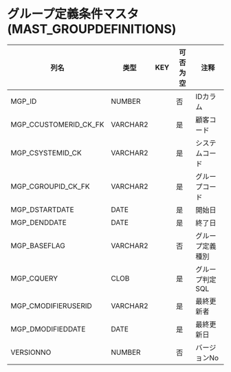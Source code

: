 # グループ定義条件マスタ(MAST_GROUPDEFINITIONS)
| 列名   | 类型   | KEY  | 可否为空 | 注释   |
| ---- | ---- | ---- | ---- | ---- |
|MGP_ID|NUMBER||否|IDカラム|
|MGP_CCUSTOMERID_CK_FK|VARCHAR2||是|顧客コード|
|MGP_CSYSTEMID_CK|VARCHAR2||是|システムコード|
|MGP_CGROUPID_CK_FK|VARCHAR2||是|グループコード|
|MGP_DSTARTDATE|DATE||是|開始日|
|MGP_DENDDATE|DATE||是|終了日|
|MGP_BASEFLAG|VARCHAR2||否|グループ定義種別|
|MGP_CQUERY|CLOB||是|グループ判定SQL|
|MGP_CMODIFIERUSERID|VARCHAR2||是|最終更新者|
|MGP_DMODIFIEDDATE|DATE||是|最終更新日|
|VERSIONNO|NUMBER||否|バージョンNo|
